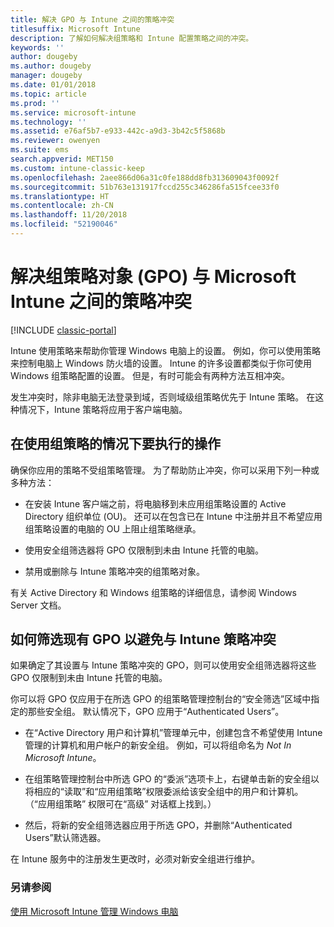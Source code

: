 ```yaml
---
title: 解决 GPO 与 Intune 之间的策略冲突
titlesuffix: Microsoft Intune
description: 了解如何解决组策略和 Intune 配置策略之间的冲突。
keywords: ''
author: dougeby
ms.author: dougeby
manager: dougeby
ms.date: 01/01/2018
ms.topic: article
ms.prod: ''
ms.service: microsoft-intune
ms.technology: ''
ms.assetid: e76af5b7-e933-442c-a9d3-3b42c5f5868b
ms.reviewer: owenyen
ms.suite: ems
search.appverid: MET150
ms.custom: intune-classic-keep
ms.openlocfilehash: 2aee866d06a31c0fe188dd8fb313609043f0092f
ms.sourcegitcommit: 51b763e131917fccd255c346286fa515fcee33f0
ms.translationtype: HT
ms.contentlocale: zh-CN
ms.lasthandoff: 11/20/2018
ms.locfileid: "52190046"
---
```

# <a name="resolve-group-policy-objects-gpo-and-microsoft-intune-policy-conflicts"></a>解决组策略对象 (GPO) 与 Microsoft Intune 之间的策略冲突

[!INCLUDE [classic-portal](includes/classic-portal.md)]

Intune 使用策略来帮助你管理 Windows 电脑上的设置。 例如，你可以使用策略来控制电脑上 Windows 防火墙的设置。 Intune 的许多设置都类似于你可使用 Windows 组策略配置的设置。 但是，有时可能会有两种方法互相冲突。

发生冲突时，除非电脑无法登录到域，否则域级组策略优先于 Intune 策略。 在这种情况下，Intune 策略将应用于客户端电脑。

## <a name="what-to-do-if-you-are-using-group-policy"></a>在使用组策略的情况下要执行的操作
确保你应用的策略不受组策略管理。 为了帮助防止冲突，你可以采用下列一种或多种方法：

-   在安装 Intune 客户端之前，将电脑移到未应用组策略设置的 Active Directory 组织单位 (OU)。 还可以在包含已在 Intune 中注册并且不希望应用组策略设置的电脑的 OU 上阻止组策略继承。

-   使用安全组筛选器将 GPO 仅限制到未由 Intune 托管的电脑。

-   禁用或删除与 Intune 策略冲突的组策略对象。

有关 Active Directory 和 Windows 组策略的详细信息，请参阅 Windows Server 文档。

## <a name="how-to-filter-existing-gpos-to-avoid-conflicts-with-intune-policy"></a>如何筛选现有 GPO 以避免与 Intune 策略冲突
如果确定了其设置与 Intune 策略冲突的 GPO，则可以使用安全组筛选器将这些 GPO 仅限制到未由 Intune 托管的电脑。

<!--- ### Use WMI filters
WMI filters selectively apply GPOs to computers that satisfy the conditions of a query. To apply a WMI filter, deploy a WMI class instance to all PCs in the enterprise before you enroll any PCs in the Intune service.

#### To apply WMI filters to a GPO

1.  Create a management object file by copying and pasting the following into a text file, and then saving it to a convenient location as **WIT.mof**. The file contains the WMI class instance that you deploy to PCs that you want to enroll in the Intune service.

    ```
    //Beginning of MOF file.
    #pragma classflags("forceupdate")
    #pragma namespace ("\\\\.\\Root")
    instance of __Namespace
    {
       Name = "WindowsIntune";
    };

    #pragma namespace ("\\\\.\\Root\\WindowsIntune")
    [
       Description("This class defines Microsoft Intune common properties")
    ]
    class WindowsIntune_ManagedNode
    {
       [ read, Description("This defines whether Microsoft Intune Policy is enabled"): DisableOverride ToSubClass ]
       boolean WindowsIntunePolicyEnabled;
       [ read, key, Description("This property defines the version." "Example: 1.0"): ToSubClass ]
       string Version;
    };

    instance of WindowsIntune_ManagedNode
    {
       Version = "1.0";
       WindowsIntunePolicyEnabled = 1;
    };
    ```

2.  Use either a startup script or Group Policy to deploy the file. The following is the deployment command for the startup script. The WMI class instance must be deployed before you enroll client PCs in the Intune service.

    **C:/Windows/System32/Wbem/MOFCOMP &lt;path to MOF file&gt;\wit.mof**

3.  Run either of the following commands to create the WMI filters, depending on whether the GPO you want to filter applies to PCs that are managed by using Intune or to PCs that are not managed by using Intune.

    -   For GPOs that apply to PCs that are not managed by using Intune, use the following:

        ```
        Namespace:root\WindowsIntune
        Query:  SELECT WindowsIntunePolicyEnabled FROM WindowsIntune_ManagedNode WHERE WindowsIntunePolicyEnabled=0
        ```

    -   For GPOs that apply to PCs that are managed by Intune, use the following:

        ```
        Namespace:root\WindowsIntune
        Query:  SELECT WindowsIntunePolicyEnabled FROM WindowsIntune_ManagedNode WHERE WindowsIntunePolicyEnabled=1
        ```

4.  Edit the GPO in the Group Policy Management console to apply the WMI filter that you created in the previous step.

    -   For GPOs that should apply only to PCs that you want to manage by using Intune, apply the filter **WindowsIntunePolicyEnabled=1**.

    -   For GPOs that should apply only to PCs that you do not want to manage by using Intune, apply the filter **WindowsIntunePolicyEnabled=0**.

For more information about how to apply WMI filters in Group Policy, see the blog post [Security Filtering, WMI Filtering, and Item-level Targeting in Group Policy Preferences](http://go.microsoft.com/fwlink/?LinkId=177883). --->


你可以将 GPO 仅应用于在所选 GPO 的组策略管理控制台的“安全筛选”区域中指定的那些安全组。 默认情况下，GPO 应用于“Authenticated Users”。

-   在“Active Directory 用户和计算机”管理单元中，创建包含不希望使用 Intune 管理的计算机和用户帐户的新安全组。 例如，可以将组命名为 *Not In Microsoft Intune*。

-   在组策略管理控制台中所选 GPO 的“委派”选项卡上，右键单击新的安全组以将相应的“读取”和“应用组策略”权限委派给该安全组中的用户和计算机。 （“应用组策略” 权限可在“高级”  对话框上找到。）

-   然后，将新的安全组筛选器应用于所选 GPO，并删除“Authenticated Users”默认筛选器。

在 Intune 服务中的注册发生更改时，必须对新安全组进行维护。

### <a name="see-also"></a>另请参阅
[使用 Microsoft Intune 管理 Windows 电脑](manage-windows-pcs-with-microsoft-intune.md)
